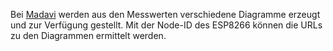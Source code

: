 Bei [Madavi](https://www.madavi.de/ok-lab-stuttgart/) werden aus den 
Messwerten verschiedene Diagramme erzeugt und zur Verfügung gestellt. Mit der 
Node-ID des ESP8266 können die URLs zu den Diagrammen ermittelt werden.
